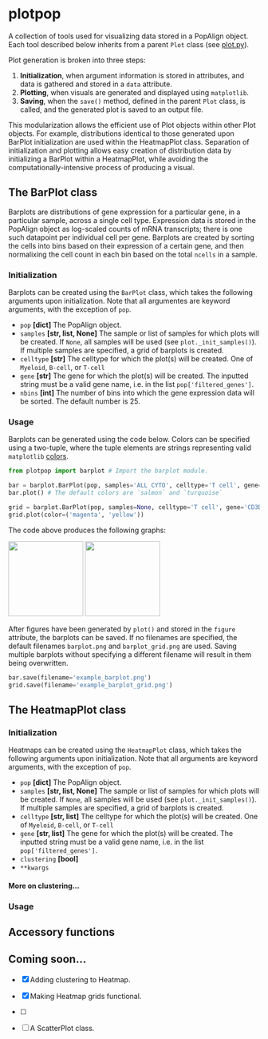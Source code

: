 # plotpop

A collection of tools used for visualizing data stored in a PopAlign object. Each tool described below inherits from 
a parent `Plot` class (see [plot.py](./plot.py)).

Plot generation is broken into three steps:

1. **Initialization**, when argument information is stored in attributes, and data is gathered and stored in a `data` attribute.
2. **Plotting**, when visuals are generated and displayed using `matplotlib`. 
3. **Saving**, when the `save()` method, defined in the parent `Plot` class, is called, and the generated plot is saved to an output 
    file.

This modularization allows the efficient use of Plot objects within other Plot objects. For example, 
distributions identical to those generated upon BarPlot initialization are used within the HeatmapPlot class. Separation of 
initialization and plotting allows easy creation of distribution data by initializing a BarPlot within a HeatmapPlot, while
avoiding the computationally-intensive process of producing a visual.


## The BarPlot class

Barplots are distributions of gene expression for a particular gene, in a particular sample, across a single cell type.
Expression data is stored in the PopAlign object as log-scaled counts of mRNA transcripts; there is one such datapoint
per individual cell per gene. Barplots are created by sorting the cells into bins based on their expression of a certain gene,
and then normalixing the cell count in each bin based on the total `ncells` in a sample.

### Initialization

Barplots can be created using the `BarPlot` class, which takes the following arguments upon initialization. Note that
all argumentes are keyword arguments, with the exception of `pop`.

* `pop` **[dict]** The PopAlign object.
* `samples` **[str, list, None]** The sample or list of samples for which plots will be created. If `None`, all samples
    will be used (see `plot._init_samples()`). If multiple samples are specified, a grid of barplots is created.
* `celltype` **[str]** The celltype for which the plot(s) will be created. One of `Myeloid`, `B-cell`, or `T-cell`
* `gene` **[str]** The gene for which the plot(s) will be created. The inputted string must be a valid gene name, 
    i.e. in the list `pop['filtered_genes']`.
* `nbins` **[int]** The number of bins into which the gene expression data will be sorted. The default number is 25.

### Usage

Barplots can be generated using the code below. Colors can be specified using a two-tuple, where the tuple
elements are strings representing valid `matplotlib` [colors](https://matplotlib.org/2.0.2/api/colors_api.html).

```python
from plotpop import barplot # Import the barplot module.

bar = barplot.BarPlot(pop, samples='ALL CYTO', celltype='T cell', gene='CD3D')
bar.plot() # The default colors are `salmon` and `turquoise`

grid = barplot.BarPlot(pop, samples=None, celltype='T cell', gene='CD3D')
grid.plot(color=('magenta', 'yellow')) 
```

The code above produces the following graphs: 

<img src="https://github.com/pipparichter/plotpop/docs.example_barplot.png" width="150" height="150">


<img src="https://github.com/pipparichter/plotpop/docs.example_barplot_grid.png" width="150" height="150">

After figures have been generated by `plot()` and stored in the `figure` attribute, the barplots can be saved. If 
no filenames are specified, the default filenames `barplot.png` and `barplot_grid.png` are used. Saving multiple barplots
without specifying a different filename will result in them being overwritten.

```python
bar.save(filename='example_barplot.png')
grid.save(filename='example_barplot_grid.png')
```


## The HeatmapPlot class

### Initialization

Heatmaps can be created using the `HeatmapPlot` class, which takes the following arguments upon initialization. Note that 
all arguments are keyword arguments, with the exception of `pop`.

* `pop` **[dict]** The PopAlign object.
* `samples` **[str, list, None]** The sample or list of samples for which plots will be created. If `None`, all samples
    will be used (see `plot._init_samples()`). If multiple samples are specified, a grid of barplots is created.
* `celltype` **[str, list]** The celltype for which the plot(s) will be created. One of `Myeloid`, `B-cell`, or `T-cell`
* `gene` **[str, list]** The gene for which the plot(s) will be created. The inputted string must be a valid gene name, 
    i.e. in the list `pop['filtered_genes']`.
* `clustering` **[bool]**
* `**kwargs` 


#### More on clustering... 

### Usage




## Accessory functions


## Coming soon...

- [x] Adding clustering to Heatmap.
- [x] Making Heatmap grids functional. 
- [ ]
- [ ] A ScatterPlot class. 

